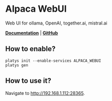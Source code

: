 # Alpaca WebUI

Web UI for ollama, OpenAI, together.ai, mistral.ai  

**[Documentation](https://github.com/mmo80/alpaca-webui)** | **[GitHub](https://github.com/mmo80/alpaca-webui)**

## How to enable?

```
platys init --enable-services ALPACA_WEBUI
platys gen
```

## How to use it?

Navigate to <http://192.168.1.112:28365>.
